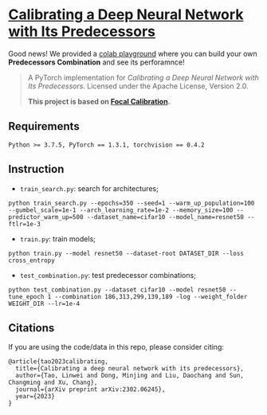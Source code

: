 # [Calibrating a Deep Neural Network with Its Predecessors](https://arxiv.org/abs/2302.06245)
Good news! We provided a [colab playground](https://colab.research.google.com/drive/1TjwzG962eyOF51zzqlWLwv3Wq-lgMHZM?usp=sharing) where you can build your own **Predecessors Combination** and see its perforamnce!

> A PyTorch implementation for _Calibrating a Deep Neural Network with Its Predecessors_. Licensed under the Apache License, Version 2.0.
> 
> **This project is based on [Focal Calibration](https://github.com/torrvision/focal_calibration).**
> 


## Requirements
```
Python >= 3.7.5, PyTorch == 1.3.1, torchvision == 0.4.2
```

## Instruction

* `train_search.py`: search for architectures;
```
python train_search.py --epochs=350 --seed=1 --warm_up_population=100 --gumbel_scale=1e-1 --arch_learning_rate=1e-2 --memory_size=100 --predictor_warm_up=500 --dataset_name=cifar10 --model_name=resnet50 --ftlr=1e-3
```
* `train.py`: train models;
```
python train.py --model resnet50 --dataset-root DATASET_DIR --loss cross_entropy
```
* `test_combination.py`: test predecessor combinations;
```
python test_combination.py --dataset cifar10 --model resnet50 --tune_epoch 1 --combination 186,313,299,139,189 -log --weight_folder WEIGHT_DIR --lr=1e-4
```


## Citations

If you are using the code/data in this repo, please consider citing:

```
@article{tao2023calibrating,
  title={Calibrating a deep neural network with its predecessors},
  author={Tao, Linwei and Dong, Minjing and Liu, Daochang and Sun, Changming and Xu, Chang},
  journal={arXiv preprint arXiv:2302.06245},
  year={2023}
}
```
